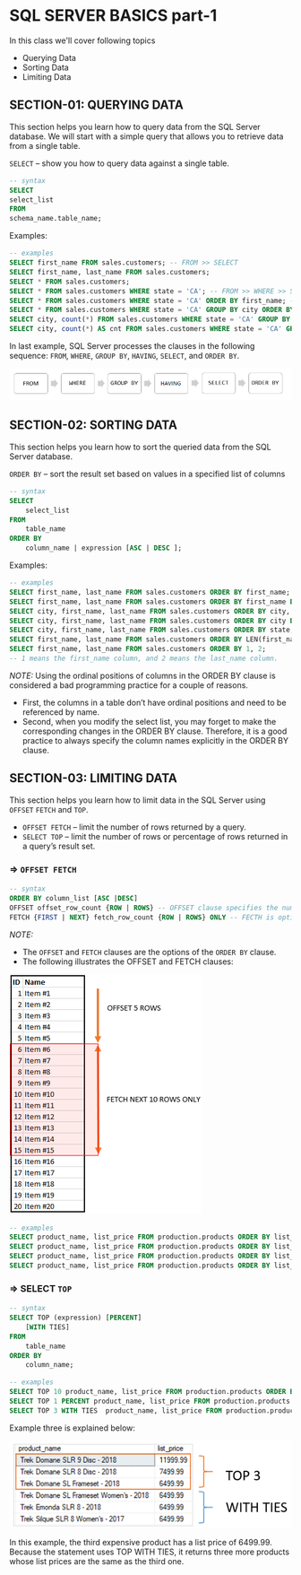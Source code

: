 # SQL SERVER BASICS part-1

In this class we'll cover following topics
- Querying Data
- Sorting Data
- Limiting Data

## SECTION-01: QUERYING DATA

This section helps you learn how to query data from the SQL Server database. We will start with a simple query that allows you to retrieve data from a single table.

`SELECT` – show you how to query data against a single table.

```sql
-- syntax
SELECT
select_list
FROM
schema_name.table_name;
```
Examples:

```sql
-- examples
SELECT first_name FROM sales.customers; -- FROM >> SELECT
SELECT first_name, last_name FROM sales.customers;
SELECT * FROM sales.customers;
SELECT * FROM sales.customers WHERE state = 'CA'; -- FROM >> WHERE >> SELECT
SELECT * FROM sales.customers WHERE state = 'CA' ORDER BY first_name; -- FROM >> WHERE >> SELECT >> ORDER BY
SELECT * FROM sales.customers WHERE state = 'CA' GROUP BY city ORDER BY city; -- FROM >> WHERE >> GROUP BY >> SELECT >> ORDER BY
SELECT city, count(*) FROM sales.customers WHERE state = 'CA' GROUP BY city HAVING count(*) > 10 ORDER BY city; 
SELECT city, count(*) AS cnt FROM sales.customers WHERE state = 'CA' GROUP BY city HAVING cnt > 10 ORDER BY city;
```

In last example, SQL Server processes the clauses in the following sequence: `FROM`, `WHERE`, `GROUP BY`, `HAVING`, `SELECT`, and `ORDER BY`.

![order of execution](../img/order-of-execution.png)

## SECTION-02: SORTING DATA

This section helps you learn how to sort the queried data from the SQL Server database.

`ORDER BY` – sort the result set based on values in a specified list of columns

```sql
-- syntax
SELECT
    select_list
FROM
    table_name
ORDER BY 
    column_name | expression [ASC | DESC ];
```
Examples:

```sql
-- examples
SELECT first_name, last_name FROM sales.customers ORDER BY first_name; -- ASC by defualt
SELECT first_name, last_name FROM sales.customers ORDER BY first_name DESC;
SELECT city, first_name, last_name FROM sales.customers ORDER BY city, first_name; -- ASC by defualt
SELECT city, first_name, last_name FROM sales.customers ORDER BY city DESC, first_name ASC;
SELECT city, first_name, last_name FROM sales.customers ORDER BY state; -- possible to order by column that is not in select
SELECT first_name, last_name FROM sales.customers ORDER BY LEN(first_name) DESC; -- Sort a result set by an expression i:e., LEN()
SELECT first_name, last_name FROM sales.customers ORDER BY 1, 2;
-- 1 means the first_name column, and 2 means the last_name column.
```

_NOTE:_
Using the ordinal positions of columns in the ORDER BY clause is considered a bad programming practice for a couple of reasons.
- First, the columns in a table don’t have ordinal positions and need to be referenced by name.
- Second, when you modify the select list, you may forget to make the corresponding changes in the ORDER BY clause.
Therefore, it is a good practice to always specify the column names explicitly in the ORDER BY clause.

## SECTION-03: LIMITING DATA

This section helps you learn how to limit data in the SQL Server using `OFFSET` `FETCH` and `TOP`.

- `OFFSET FETCH` – limit the number of rows returned by a query.
- `SELECT TOP` – limit the number of rows or percentage of rows returned in a query’s result set.

### => `OFFSET FETCH`

```sql
-- syntax
ORDER BY column_list [ASC |DESC]
OFFSET offset_row_count {ROW | ROWS} -- OFFSET clause specifies the number of rows to skip
FETCH {FIRST | NEXT} fetch_row_count {ROW | ROWS} ONLY -- FECTH is optional & FIRST/NEXT are optional
```

_NOTE:_
- The `OFFSET` and `FETCH` clauses are the options of the `ORDER BY` clause.
- The following illustrates the OFFSET and FETCH clauses:

![fecth-offset](../img/sql-server-OFFSET-FETCH.png)

```sql
-- examples
SELECT product_name, list_price FROM production.products ORDER BY list_price, product_name; -- NOTE above point # 01
SELECT product_name, list_price FROM production.products ORDER BY list_price, product_name OFFSET 10 ROWS; -- skip first 10 rows
SELECT product_name, list_price FROM production.products ORDER BY list_price, product_name OFFSET 10 ROWS FECTH NEXT 10 ROWS; -- skip first 10 & select next next 10 rows
SELECT product_name, list_price FROM production.products ORDER BY list_price, product_name OFFSET 0 ROWS FECTH NEXT 10 ROWS; -- select first 10 rows
```

### => SELECT `TOP`

```sql
-- syntax
SELECT TOP (expression) [PERCENT]
    [WITH TIES]
FROM 
    table_name
ORDER BY 
    column_name;
```

```sql
-- examples
SELECT TOP 10 product_name, list_price FROM production.products ORDER BY list_price DESC; -- top 10 most expensive products
SELECT TOP 1 PERCENT product_name, list_price FROM production.products ORDER BY list_price DESC; -- total_rows=321, 1%=3.21 ~ 4rows
SELECT TOP 3 WITH TIES  product_name, list_price FROM production.products ORDER BY list_price DESC; -- explained below
```
Example three is explained below:

![top with ties explanation](../img/top-with-ties-examples.png)

In this example, the third expensive product has a list price of 6499.99. Because the statement uses TOP WITH TIES, it returns three more products whose list prices are the same as the third one.